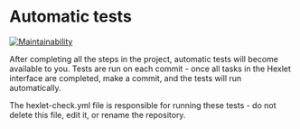 # Automatic tests
[![Maintainability](https://api.codeclimate.com/v1/badges/7cdd7c9ee9ef10331f0f/maintainability)](https://codeclimate.com/github/Werstad/frontend-project-44/maintainability)

After completing all the steps in the project, automatic tests will become available to you. Tests are run on each commit - once all tasks in the Hexlet interface are completed, make a commit, and the tests will run automatically.

The hexlet-check.yml file is responsible for running these tests - do not delete this file, edit it, or rename the repository.
